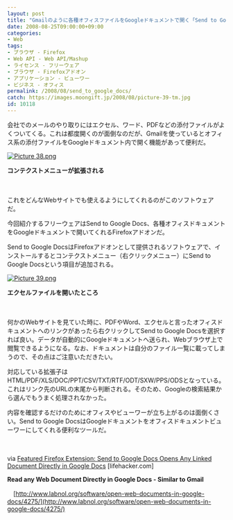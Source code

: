 ```yaml
---
layout: post
title: "Gmailのように各種オフィスファイルをGoogleドキュメントで開く「Send to Google Docs」"
date: 2008-08-25T09:00:00+09:00
categories:
- Web
tags: 
- ブラウザ - Firefox
- Web API - Web API/Mashup
- ライセンス - フリーウェア
- ブラウザ - Firefoxアドオン
- アプリケーション - ビューワー
- ビジネス - オフィス
permalink: /2008/08/send_to_google_docs/
catch: https://images.moongift.jp/2008/08/picture-39-tm.jpg
id: 10118
---
```

会社でのメールのやり取りにはエクセル、ワード、PDFなどの添付ファイルがよくついてくる。これは都度開くのが面倒なのだが、Gmailを使っているとオフィス系の添付ファイルをGoogleドキュメント内で開く機能があって便利だ。

  

[![Picture 38.png](https://images.moongift.jp/2008/08/picture-38-tm.jpg)](https://images.moongift.jp/2008/08/picture-38.jpg)  
  
**コンテクストメニューが拡張される**

  

　

  

これをどんなWebサイトでも使えるようにしてくれるのがこのソフトウェアだ。

  

今回紹介するフリーウェアはSend to Google Docs、各種オフィスドキュメントをGoogleドキュメントで開いてくれるFirefoxアドオンだ。

  
  
<!--more-->  

Send to Google DocsはFirefoxアドオンとして提供されるソフトウェアで、インストールするとコンテクストメニュー（右クリックメニュー）にSend to Google Docsという項目が追加される。

  

[![Picture 39.png](https://images.moongift.jp/2008/08/picture-39-tm.jpg)](https://images.moongift.jp/2008/08/picture-39.jpg)  
  
**エクセルファイルを開いたところ**

  

　

  

何かのWebサイトを見ていた時に、PDFやWord、エクセルと言ったオフィスドキュメントへのリンクがあったら右クリックしてSend to Google Docsを選択すれば良い。データが自動的にGoogleドキュメントへ送られ、Webブラウザ上で閲覧できるようになる。なお、ドキュメントは自分のファイル一覧に載ってしまうので、その点はご注意いただきたい。

  

対応している拡張子はHTML/PDF/XLS/DOC/PPT/CSV/TXT/RTF/ODT/SXW/PPS/ODSとなっている。これはリンク先のURLの末尾から判断される。そのため、Googleの検索結果から選んでもうまく処理されなかった。

  

内容を確認するだけのためにオフィスやビューワーが立ち上がるのは面倒くさい。Send to Google DocsはGoogleドキュメントをオフィスドキュメントビューワーにしてくれる便利なツールだ。

  

　

  

via [Featured Firefox Extension: Send to Google Docs Opens Any Linked Document Directly in Google Docs](http://lifehacker.com/400658/send-to-google-docs-opens-any-linked-document-directly-in-google-docs) [lifehacker.com]

  

**Read any Web Document Directly in Google Docs - Similar to Gmail**  
  
　[http://www.labnol.org/software/open-web-documents-in-google-docs/4275/](http://www.labnol.org/software/open-web-documents-in-google-docs/4275/)

  
